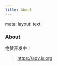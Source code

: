 ```yaml
---
title: About
---
```


<route lang="yaml">
meta:
  layout: text
</route>

<div class="text-center">
  <!-- You can use Vue components inside markdown -->
  <div i-carbon-dicom-overlay class="text-4xl -mb-6 m-auto" />
  <h3>About</h3>
</div>

绝赞开发中！

> <https://adv.js.org>
